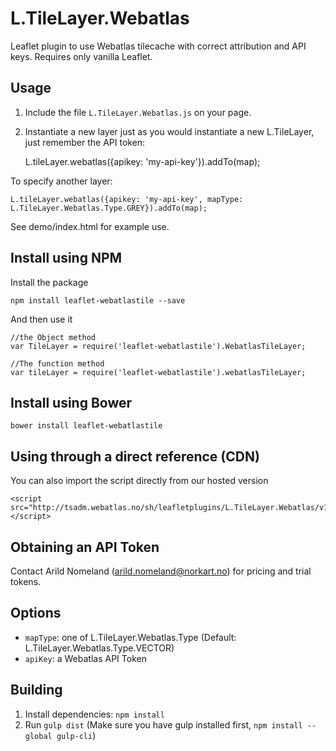 L.TileLayer.Webatlas
====================
Leaflet plugin to use Webatlas tilecache with correct attribution and API keys. Requires only vanilla Leaflet.


Usage
-----

1. Include the file ```L.TileLayer.Webatlas.js``` on your page.

2. Instantiate a new layer just as you would instantiate a new L.TileLayer, just remember the API token:

    L.tileLayer.webatlas({apikey: 'my-api-key'}).addTo(map);

To specify another layer:

    L.tileLayer.webatlas({apikey: 'my-api-key', mapType: L.TileLayer.Webatlas.Type.GREY}).addTo(map);

See demo/index.html for example use.


Install using NPM
-----------------

Install the package

    npm install leaflet-webatlastile --save


And then use it

    //the Object method
    var TileLayer = require('leaflet-webatlastile').WebatlasTileLayer;

    //The function method
    var tileLayer = require('leaflet-webatlastile').webatlasTileLayer;


Install using Bower
-------------------

    bower install leaflet-webatlastile

Using through a direct reference (CDN)
-----------------
You can also import the script directly from our hosted version

    <script src="http://tsadm.webatlas.no/sh/leafletplugins/L.TileLayer.Webatlas/v1.0.0/L.TileLayer.Webatlas.min.js"></script>

Obtaining an API Token
----------------------
Contact Arild Nomeland (arild.nomeland@norkart.no) for pricing and trial tokens.


Options
-------

- ```mapType```: one of L.TileLayer.Webatlas.Type (Default: L.TileLayer.Webatlas.Type.VECTOR)
- ```apiKey```: a Webatlas API Token


Building
--------
1. Install dependencies: ```npm install```
2. Run ```gulp dist``` (Make sure you have gulp installed first, `npm install --global gulp-cli`)

